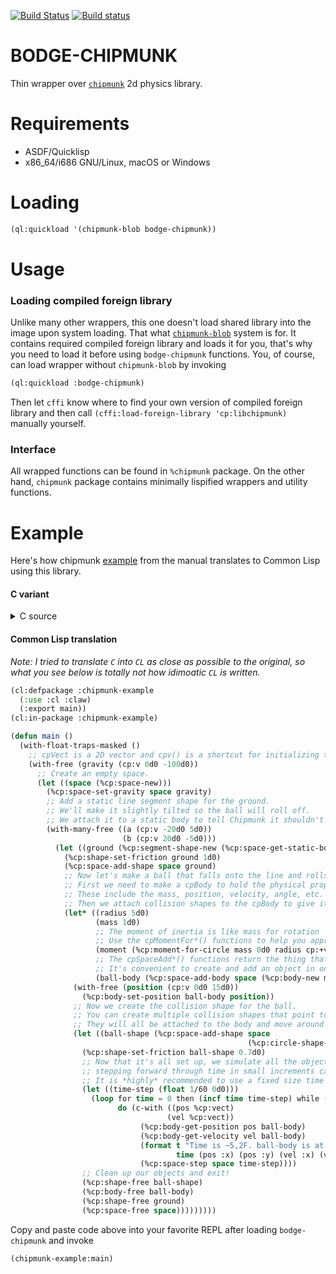 [![Build Status](https://travis-ci.org/borodust/bodge-chipmunk.svg)](https://travis-ci.org/borodust/bodge-chipmunk) [![Build status](https://ci.appveyor.com/api/projects/status/carmemviy6dq5173?svg=true)](https://ci.appveyor.com/project/borodust/bodge-chipmunk)

# BODGE-CHIPMUNK

Thin wrapper over [`chipmunk`](http://chipmunk-physics.net/) 2d physics library.

# Requirements

* ASDF/Quicklisp
* x86_64/i686 GNU/Linux, macOS or Windows

# Loading
```lisp
(ql:quickload '(chipmunk-blob bodge-chipmunk))
```

# Usage

### Loading compiled foreign library
Unlike many other wrappers, this one doesn't load shared library into the image upon system
loading. That what [`chipmunk-blob`](https://github.com/borodust/chipmunk-blob/) system is
for. It contains required compiled foreign library and loads it for you, that's why you need to
load it before using `bodge-chipmunk` functions. You, of course, can load wrapper without
`chipmunk-blob` by invoking

```lisp
(ql:quickload :bodge-chipmunk)
```

Then let `cffi` know where to find your own version of compiled foreign library and then call
`(cffi:load-foreign-library 'cp:libchipmunk)` manually yourself.

### Interface
All wrapped functions can be found in `%chipmunk` package. On the other hand, `chipmunk` package
contains minimally lispified wrappers and utility functions.


# Example
Here's how chipmunk [example](http://chipmunk-physics.net/release/ChipmunkLatest-Docs/#Intro-HelloChipmunk) from the manual translates to Common Lisp using this library.

#### C variant

<details>
<summary>C source</summary>
<p>

```c
#include <stdio.h>
#include <chipmunk.h>

int main(void){
  // cpVect is a 2D vector and cpv() is a shortcut for initializing them.
  cpVect gravity = cpv(0, -100);

  // Create an empty space.
  cpSpace *space = cpSpaceNew();
  cpSpaceSetGravity(space, gravity);

  // Add a static line segment shape for the ground.
  // We'll make it slightly tilted so the ball will roll off.
  // We attach it to a static body to tell Chipmunk it shouldn't be movable.
  cpShape *ground = cpSegmentShapeNew(cpSpaceGetStaticBody(space), cpv(-20, 5), cpv(20, -5), 0);
  cpShapeSetFriction(ground, 1);
  cpSpaceAddShape(space, ground);

  // Now let's make a ball that falls onto the line and rolls off.
  // First we need to make a cpBody to hold the physical properties of the object.
  // These include the mass, position, velocity, angle, etc. of the object.
  // Then we attach collision shapes to the cpBody to give it a size and shape.

  cpFloat radius = 5;
  cpFloat mass = 1;

  // The moment of inertia is like mass for rotation
  // Use the cpMomentFor*() functions to help you approximate it.
  cpFloat moment = cpMomentForCircle(mass, 0, radius, cpvzero);

  // The cpSpaceAdd*() functions return the thing that you are adding.
  // It's convenient to create and add an object in one line.
  cpBody *ballBody = cpSpaceAddBody(space, cpBodyNew(mass, moment));
  cpBodySetPos(ballBody, cpv(0, 15));

  // Now we create the collision shape for the ball.
  // You can create multiple collision shapes that point to the same body.
  // They will all be attached to the body and move around to follow it.
  cpShape *ballShape = cpSpaceAddShape(space, cpCircleShapeNew(ballBody, radius, cpvzero));
  cpShapeSetFriction(ballShape, 0.7);

  // Now that it's all set up, we simulate all the objects in the space by
  // stepping forward through time in small increments called steps.
  // It is *highly* recommended to use a fixed size time step.
  cpFloat timeStep = 1.0/60.0;
  for(cpFloat time = 0; time < 2; time += timeStep){
    cpVect pos = cpBodyGetPosition(ballBody);
    cpVect vel = cpBodyGetVelocity(ballBody);
    printf(
      "Time is %5.2f. ballBody is at (%5.2f, %5.2f). It's velocity is (%5.2f, %5.2f)\n",
      time, pos.x, pos.y, vel.x, vel.y
    );

    cpSpaceStep(space, timeStep);
  }

  // Clean up our objects and exit!
  cpShapeFree(ballShape);
  cpBodyFree(ballBody);
  cpShapeFree(ground);
  cpSpaceFree(space);

  return 0;
}
```

</p>
</details>

#### Common Lisp translation

*Note: I tried to translate `C` into `CL` as close as possible to the original, so what you see
below is totally not how idimoatic `CL` is written.*

```lisp
(cl:defpackage :chipmunk-example
  (:use :cl :claw)
  (:export main))
(cl:in-package :chipmunk-example)

(defun main ()
  (with-float-traps-masked ()
    ;; cpVect is a 2D vector and cpv() is a shortcut for initializing them.
    (with-free (gravity (cp:v 0d0 -100d0))
      ;; Create an empty space.
      (let ((space (%cp:space-new)))
        (%cp:space-set-gravity space gravity)
        ;; Add a static line segment shape for the ground.
        ;; We'll make it slightly tilted so the ball will roll off.
        ;; We attach it to a static body to tell Chipmunk it shouldn't be movable.
        (with-many-free ((a (cp:v -20d0 5d0))
                         (b (cp:v 20d0 -5d0)))
          (let ((ground (%cp:segment-shape-new (%cp:space-get-static-body space) a b 0d0)))
            (%cp:shape-set-friction ground 1d0)
            (%cp:space-add-shape space ground)
            ;; Now let's make a ball that falls onto the line and rolls off.
            ;; First we need to make a cpBody to hold the physical properties of the object.
            ;; These include the mass, position, velocity, angle, etc. of the object.
            ;; Then we attach collision shapes to the cpBody to give it a size and shape.
            (let* ((radius 5d0)
                   (mass 1d0)
                   ;; The moment of inertia is like mass for rotation
                   ;; Use the cpMomentFor*() functions to help you approximate it.
                   (moment (%cp:moment-for-circle mass 0d0 radius cp:+vzero+))
                   ;; The cpSpaceAdd*() functions return the thing that you are adding.
                   ;; It's convenient to create and add an object in one line.
                   (ball-body (%cp:space-add-body space (%cp:body-new mass moment))))
              (with-free (position (cp:v 0d0 15d0))
                (%cp:body-set-position ball-body position))
              ;; Now we create the collision shape for the ball.
              ;; You can create multiple collision shapes that point to the same body.
              ;; They will all be attached to the body and move around to follow it.
              (let ((ball-shape (%cp:space-add-shape space
                                                     (%cp:circle-shape-new ball-body radius cp:+vzero+))))
                (%cp:shape-set-friction ball-shape 0.7d0)
                ;; Now that it's all set up, we simulate all the objects in the space by
                ;; stepping forward through time in small increments called steps.
                ;; It is *highly* recommended to use a fixed size time step.
                (let ((time-step (float 1/60 0d0)))
                  (loop for time = 0 then (incf time time-step) while (< time 2)
                        do (c-with ((pos %cp:vect)
                                   (vel %cp:vect))
                             (%cp:body-get-position pos ball-body)
                             (%cp:body-get-velocity vel ball-body)
                             (format t "Time is ~5,2F. ball-body is at (~5,2F ~5,2F)). It's velocity is (~5,2F, ~5,2F)~&"
                                     time (pos :x) (pos :y) (vel :x) (vel :y))
                             (%cp:space-step space time-step))))
                ;; Clean up our objects and exit!
                (%cp:shape-free ball-shape)
                (%cp:body-free ball-body)
                (%cp:shape-free ground)
                (%cp:space-free space)))))))))
```

Copy and paste code above into your favorite REPL after loading `bodge-chipmunk` and invoke

```lisp
(chipmunk-example:main)
```
